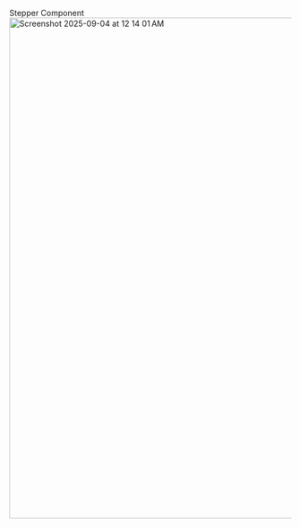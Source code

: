 Stepper Component
<img width="695" height="894" alt="Screenshot 2025-09-04 at 12 14 01 AM" src="https://github.com/user-attachments/assets/464fbc92-5f83-4031-a0c9-824caa37d5c9" />


